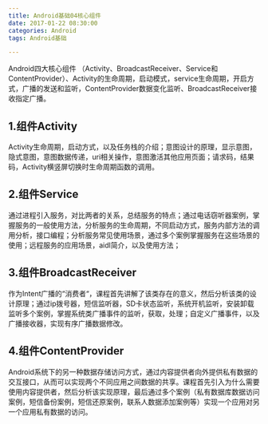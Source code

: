 ```yaml
---
title: Android基础04核心组件
date: 2017-01-22 08:30:00
categories: Android
tags: Android基础

---
```



Android四大核心组件 （Activity、BroadcastReceiver、Service和ContentProvider）、Activity的生命周期，启动模式，service生命周期，开启方式，广播的发送和监听，ContentProvider数据变化监听、BroadcastReceiver接收指定广播。

## 1.组件Activity

Activity生命周期，启动方式，以及任务栈的介绍；意图设计的原理，显示意图，隐式意图，意图数据传递，uri相关操作，意图激活其他应用页面；请求码，结果码，Activity横竖屏切换时生命周期函数的调用。

## 2.组件Service

通过进程引入服务，对比两者的关系，总结服务的特点；通过电话窃听器案例，掌握服务的一般使用方法，分析服务的生命周期，不同启动方式，服务内部方法的调用分析，接口编程；分析服务常见使用场景，通过多个案例掌握服务在这些场景的使用；远程服务的应用场景，aidl简介，以及使用方法；

## 3.组件BroadcastReceiver

作为Intent广播的“消费者“，课程首先讲解了该类存在的意义，然后分析该类的设计原理；通过ip拨号器，短信监听器，SD卡状态监听，系统开机监听，安装卸载监听多个案例，掌握系统类广播事件的监听，获取，处理；自定义广播事件，以及广播接收器，实现有序广播数据修改。

## 4.组件ContentProvider

Android系统下的另一种数据存储访问方式，通过内容提供者向外提供私有数据的交互接口，从而可以实现两个不同应用之间数据的共享。课程首先引入为什么需要使用内容提供者，然后分析该实现原理，最后通过多个案例（私有数据库数据访问案例，短信备份案例，短信还原案例，联系人数据添加案例等）实现一个应用对另一个应用私有数据的访问。